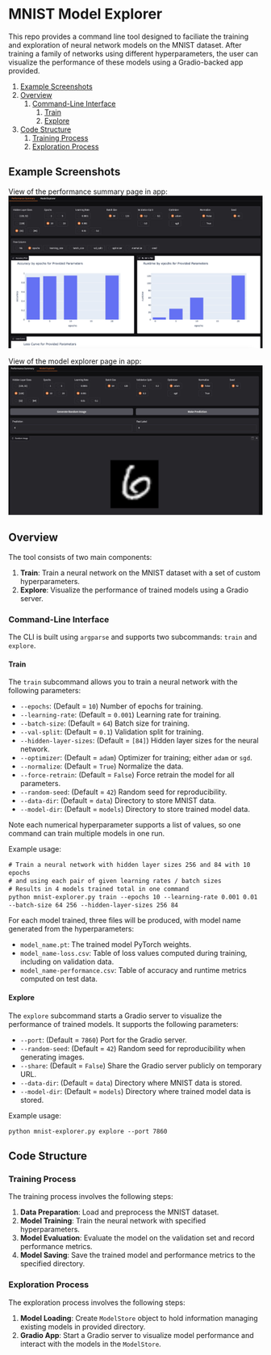 # MNIST Model Explorer

This repo provides a command line tool designed to faciliate the training and exploration of neural network models on the MNIST dataset. After training a family of networks using different hyperparameters, the user can visualize the performance of these models using a Gradio-backed app provided.

1. [Example Screenshots](#example-screenshots)
2. [Overview](#overview)
    1. [Command-Line Interface](#command-line-interface)
        1. [Train](#train)
        2. [Explore](#explore)
3. [Code Structure](#code-structure)
    1. [Training Process](#training-process)
    2. [Exploration Process](#exploration-process)

## Example Screenshots

View of the performance summary page in app:
![Performance Summary Screenshot](./example_screenshots/performance_summary_screen.jpeg)

View of the model explorer page in app:
![Model Performance Screenshot](./example_screenshots/model_explorer_screen.jpeg)

## Overview

The tool consists of two main components:

1. **Train**: Train a neural network on the MNIST dataset with a set of custom hyperparameters.
2. **Explore**: Visualize the performance of trained models using a Gradio server.

### Command-Line Interface

The CLI is built using `argparse` and supports two subcommands: `train` and `explore`.

#### Train

The `train` subcommand allows you to train a neural network with the following parameters:

- `--epochs`: (Default = `10`) Number of epochs for training.
- `--learning-rate`: (Default = `0.001`) Learning rate for training.
- `--batch-size`: (Default = `64`) Batch size for training.
- `--val-split`: (Default = `0.1`) Validation split for training.
- `--hidden-layer-sizes`: (Default = `[84]`) Hidden layer sizes for the neural network.
- `--optimizer`: (Default = `adam`) Optimizer for training; either `adam` or `sgd`.
- `--normalize`: (Default = `True`) Normalize the data.
- `--force-retrain`: (Default = `False`) Force retrain the model for all parameters.
- `--random-seed`: (Default = `42`) Random seed for reproducibility.
- `--data-dir`: (Default = `data`) Directory to store MNIST data.
- `--model-dir`: (Default = `models`) Directory to store trained model data.

Note each numerical hyperparameter supports a list of values, so one command can train multiple models in one run.

Example usage:
```
# Train a neural network with hidden layer sizes 256 and 84 with 10 epochs 
# and using each pair of given learning rates / batch sizes
# Results in 4 models trained total in one command
python mnist-explorer.py train --epochs 10 --learning-rate 0.001 0.01 --batch-size 64 256 --hidden-layer-sizes 256 84
```

For each model trained, three files will be produced, with model name generated from the hyperparameters:
- `model_name.pt`: The trained model PyTorch weights.
- `model_name-loss.csv`: Table of loss values computed during training, including on validation data.
- `model_name-performance.csv`: Table of accuracy and runtime metrics computed on test data.

#### Explore

The `explore` subcommand starts a Gradio server to visualize the performance of trained models. It supports the following parameters:

- `--port`: (Default = `7860`) Port for the Gradio server.
- `--random-seed`: (Default = `42`) Random seed for reproducibility when generating images.
- `--share`: (Default = `False`) Share the Gradio server publicly on temporary URL.
- `--data-dir`: (Default = `data`) Directory where MNIST data is stored.
- `--model-dir`: (Default = `models`) Directory where trained model data is stored.

Example usage:
```
python mnist-explorer.py explore --port 7860
```

## Code Structure

### Training Process

The training process involves the following steps:

1. **Data Preparation**: Load and preprocess the MNIST dataset.
2. **Model Training**: Train the neural network with specified hyperparameters.
3. **Model Evaluation**: Evaluate the model on the validation set and record performance metrics.
4. **Model Saving**: Save the trained model and performance metrics to the specified directory.

### Exploration Process

The exploration process involves the following steps:

1. **Model Loading**: Create `ModelStore` object to hold information managing existing models in provided directory.
2. **Gradio App**: Start a Gradio server to visualize model performance and interact with the models in the `ModelStore`.
